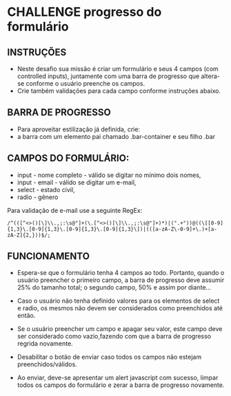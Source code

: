 # CHALLENGE progresso do formulário

## INSTRUÇÕES
- Neste desafio sua missão é criar um formulário e seus 4 campos (com controlled inputs), juntamente com uma barra de progresso que altera-se conforme o usuário preenche os campos.
- Crie também validações para cada campo conforme instruções abaixo.

## BARRA DE PROGRESSO
- Para aproveitar estilização já definida, crie:
- a barra com um elemento pai chamado .bar-container e seu filho .bar

## CAMPOS DO FORMULÁRIO:
- input - nome completo - válido se digitar no mínimo dois nomes,
- input - email - válido se digitar um e-mail,
- select - estado civil,
- radio - gênero

Para validação de e-mail use a seguinte RegEx: 
```
/^(([^<>()[\]\\.,;:\s@"]+(\.[^<>()[\]\\.,;:\s@"]+)*)|(".+"))@((\[[0-9]{1,3}\.[0-9]{1,3}\.[0-9]{1,3}\.[0-9]{1,3}\])|(([a-zA-Z\-0-9]+\.)+[a-zA-Z]{2,}))$/;
```

## FUNCIONAMENTO
- Espera-se que o formulário tenha 4 campos ao todo. Portanto, quando o usuário preencher o primeiro campo, a barra de progresso deve assumir 25% do tamanho total; o segundo campo, 50% e assim por diante...

- Caso o usuário não tenha definido valores para os elementos de select e radio, os mesmos não devem ser considerados como preenchidos até então.

- Se o usuário preencher um campo e apagar seu valor, este campo deve ser considerado como vazio,fazendo com que a barra de progresso regrida novamente.

- Desabilitar o botão de enviar caso todos os campos não estejam preenchidos/válidos.

- Ao enviar, deve-se apresentar um alert javascript com sucesso, limpar todos os campos do formulário e zerar a barra de progresso novamente.
